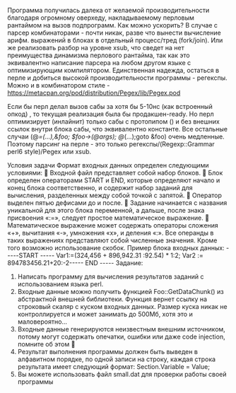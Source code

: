 Программа получилась далека от желаемой производительности благодаря огромному оверхеду,
накладываемому перловым рантаймом на вызов подпрограмм.
Как можно ускорить? В случае с парсер комбинаторами - почти никак, разве что вынести вычисление арифм. выражений
в блоках в отдельный процесс/тред (fork/join).
Или же реализовать разбор на уровне xsub, что сведет на нет преимущества динамизма перлового рантайма,
так как это эквивалентно написание парсера на любом другом языке с оптимизирующим компилятором.
Единственная надежда, остаться в перле и добиться высокой производительности программы - регекспы.
Можно и в комбинатором стиле - https://metacpan.org/pod/distribution/Pegex/lib/Pegex.pod

Если бы перл делал вызов сабы за хотя бы 5-10нс (как встроенный опкод) , то текущая реализация была бы продакшен-ready.
Но перл оптимизирует (инлайнит) только сабы с протопипом () и без внешних ссылок внутри блока сабы, что эквивалентно константе.
Все остальные случаи (@_=(...),&foo; $foo->(@args); @_(...);goto &foo) очень медленные.
Поэтому парсинг на перле - это только регекспы/(Regexp::Grammar perl6 style)/Pegex или xsub.


Условия задачи
Формат входных данных определен следующими условиями:
 Входной файл представляет собой набор блоков.
 Блок определен операторами START и END, которые определяют начало и конец блока 
соответственно, и содержит набор заданий для вычисления, разделенных между собой 
точкой с запятой.
 Оператор выделен пятью дефисами до и после.
 Задание начинается с названия уникальной для этого блока переменной, а дальше, после 
знака присвоения «:=», следует простое математическое выражение.
 Математическое выражение может содержать операторы сложения «+», вычитания «-», 
умножения «x», и деления «:». Все операнды в таких выражениях представляют собой 
численные значения. Кроме того возможно использование скобок.
Пример блока входных данных:
-----START <Block Name> ----- Var1:=(324,456 + 896,942.31 :92.54) * 1:2;
Var2 := 894783456.21+20:-2----- END <Block Name>-----
Задание:
1. Написать программу для вычисления результатов заданий с использованием языка perl.
2. Входные данные можно получить функцией Foo::GetDataChunk() из абстрактной внешней 
библиотеки. Функция вернет ссылку на строковый скаляр с куском входных данных. Размер 
куска никак не контроллируется и может занимать до 500Мб, хотя это и маловероятно...
3. Входные данные генерируются неизвестным внешним источником, потому могут содержать 
опечатки, ошибки или даже code injection, помните об этом 
4. Результат выполнения программы должен быть выведен в алфавитном порядке, по одной 
записи на строку, каждая строка результата имеет следующий формат: Section.Variable = Value;
5. Вы можете использовать файл small.dat для проверки работы своей программы
